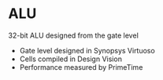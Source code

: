 # ALU
32-bit ALU designed from the gate level
* Gate level designed in Synopsys Virtuoso
* Cells compiled in Design Vision
* Performance measured by PrimeTime
